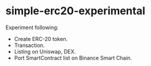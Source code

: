 # simple-erc20-experimental
Experiment following:
- Create ERC-20 token.
- Transaction.
- Listing on Uniswap, DEX.
- Port SmartContract list on Binance Smart Chain.